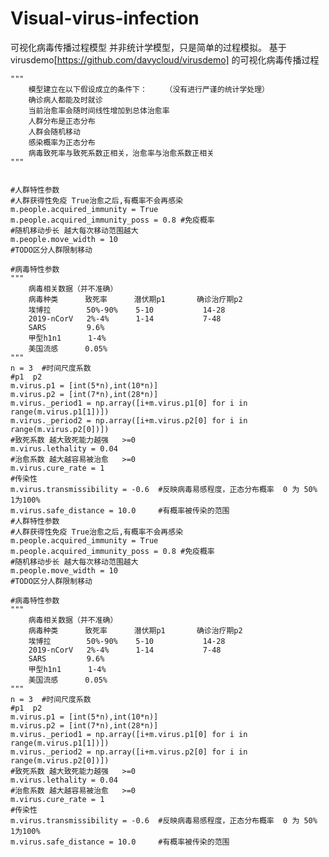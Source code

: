 # Visual-virus-infection
可视化病毒传播过程模型
并非统计学模型，只是简单的过程模拟。 基于 virusdemo[https://github.com/davycloud/virusdemo] 的可视化病毒传播过程


    """
        模型建立在以下假设成立的条件下：    （没有进行严谨的统计学处理）
        确诊病人都能及时就诊
        当前治愈率会随时间线性增加到总体治愈率  
        人群分布是正态分布
        人群会随机移动
        感染概率为正态分布
        病毒致死率与致死系数正相关，治愈率与治愈系数正相关
    """
    
    
    #人群特性参数
    #人群获得性免疫 True治愈之后,有概率不会再感染
    m.people.acquired_immunity = True
    m.people.acquired_immunity_poss = 0.8 #免疫概率
    #随机移动步长 越大每次移动范围越大
    m.people.move_width = 10
    #TODO区分人群限制移动

    #病毒特性参数
    """
        病毒相关数据（并不准确）
        病毒种类      致死率      潜伏期p1       确诊治疗期p2     
        埃博拉        50%-90%    5-10           14-28
        2019-nCorV   2%-4%      1-14           7-48
        SARS         9.6%
        甲型h1n1      1-4%
        美国流感      0.05%
    """
    n = 3  #时间尺度系数
    #p1  p2
    m.virus.p1 = [int(5*n),int(10*n)]
    m.virus.p2 = [int(7*n),int(28*n)]
    m.virus._period1 = np.array([i+m.virus.p1[0] for i in range(m.virus.p1[1])])
    m.virus._period2 = np.array([i+m.virus.p2[0] for i in range(m.virus.p2[0])])
    #致死系数 越大致死能力越强   >=0
    m.virus.lethality = 0.04
    #治愈系数 越大越容易被治愈   >=0
    m.virus.cure_rate = 1
    #传染性
    m.virus.transmissibility = -0.6  #反映病毒易感程度，正态分布概率  0 为 50%  1为100%
    m.virus.safe_distance = 10.0     #有概率被传染的范围
    #人群特性参数
    #人群获得性免疫 True治愈之后,有概率不会再感染
    m.people.acquired_immunity = True
    m.people.acquired_immunity_poss = 0.8 #免疫概率
    #随机移动步长 越大每次移动范围越大
    m.people.move_width = 10
    #TODO区分人群限制移动

    #病毒特性参数
    """
        病毒相关数据（并不准确）
        病毒种类      致死率      潜伏期p1       确诊治疗期p2     
        埃博拉        50%-90%    5-10           14-28
        2019-nCorV   2%-4%      1-14           7-48
        SARS         9.6%
        甲型h1n1      1-4%
        美国流感      0.05%
    """
    n = 3  #时间尺度系数
    #p1  p2
    m.virus.p1 = [int(5*n),int(10*n)]
    m.virus.p2 = [int(7*n),int(28*n)]
    m.virus._period1 = np.array([i+m.virus.p1[0] for i in range(m.virus.p1[1])])
    m.virus._period2 = np.array([i+m.virus.p2[0] for i in range(m.virus.p2[0])])
    #致死系数 越大致死能力越强   >=0
    m.virus.lethality = 0.04
    #治愈系数 越大越容易被治愈   >=0
    m.virus.cure_rate = 1
    #传染性
    m.virus.transmissibility = -0.6  #反映病毒易感程度，正态分布概率  0 为 50%  1为100%
    m.virus.safe_distance = 10.0     #有概率被传染的范围
